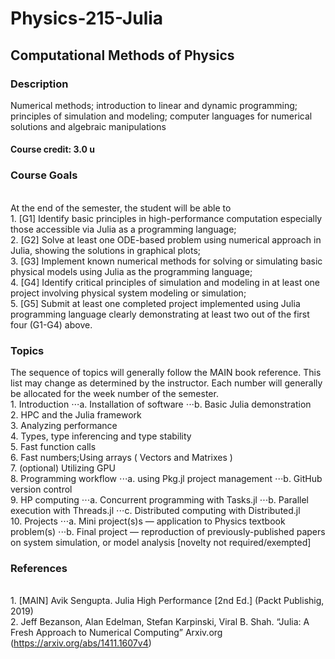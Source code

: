 # Physics-215-Julia
## Computational Methods of Physics

### Description
Numerical methods; introduction to linear and dynamic programming; principles of
simulation and modeling; computer languages for numerical solutions and algebraic
manipulations

#### Course credit: 3.0 u

### Course Goals
<br/> At the end of the semester, the student will be able to
<br/> 1. [G1] Identify basic principles in high-performance computation especially those accessible via Julia as a programming language;
<br/> 2. [G2] Solve at least one ODE-based problem using numerical approach in Julia, showing the solutions in graphical plots;
<br/> 3. [G3] Implement known numerical methods for solving or simulating basic physical models using Julia as the programming language;
<br/> 4. [G4] Identify critical principles of simulation and modeling in at least one project involving physical system modeling or simulation;
<br/> 5. [G5] Submit at least one completed project implemented using Julia programming language clearly demonstrating at least two out of the first four (G1-G4) above.

### Topics
The sequence of topics will generally follow the MAIN book reference. This list may change as determined by the instructor. Each number will generally be allocated for the week number of the semester.
<br> 1. Introduction
⋅⋅⋅a. Installation of software
⋅⋅⋅b. Basic Julia demonstration
<br> 2. HPC and the Julia framework
<br> 3. Analyzing performance
<br> 4. Types, type inferencing and type stability
<br> 5. Fast function calls
<br> 6. Fast numbers;Using arrays ( Vectors and Matrixes )
<br> 7. (optional) Utilizing GPU
<br> 8. Programming workflow
⋅⋅⋅a. using Pkg.jl project management
⋅⋅⋅b. GitHub version control
<br> 9. HP computing
⋅⋅⋅a. Concurrent programming with Tasks.jl
⋅⋅⋅b. Parallel execution with Threads.jl
⋅⋅⋅c. Distributed computing with Distributed.jl
<br> 10. Projects
⋅⋅⋅a. Mini project(s)s — application to Physics textbook problem(s)
⋅⋅⋅b. Final project — reproduction of previously-published papers on system simulation, or model analysis [novelty not required/exempted]
   
   
### References
<br> 1. [MAIN] Avik Sengupta. Julia High Performance [2nd Ed.] (Packt Publishig, 2019)
<br> 2. Jeff Bezanson, Alan Edelman, Stefan Karpinski, Viral B. Shah. “Julia: A Fresh Approach to Numerical Computing” Arxiv.org (https://arxiv.org/abs/1411.1607v4)
